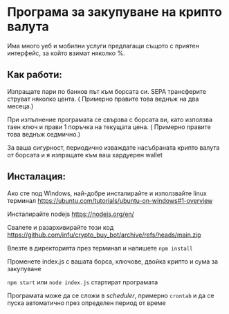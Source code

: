 # Програма за закупуване на крипто валута

Има много уеб и мобилни услуги предлагащи същото с приятен интерфейс, за който взимат няколко %.

## Как работи:

Изпращате пари по банков път към борсата си. SEPA трансферите струват няколко цента. ( Примерно правите това веднъж на два месеца.)

При изпълнение програмата се свързва с борсата ви, като използва таен ключ и прави 1 поръчка на текущата цена. ( Примерно правите това веднъж седмично.)

За ваша сигурност, периодично изваждате насъбраната крипто валута от борсата и я изпращате към ваш хардуерен wallet

## Инсталация:

Ако сте под Windows, най-добре инсталирайте и използвайте linux терминал https://ubuntu.com/tutorials/ubuntu-on-windows#1-overview

Инсталирайте nodejs https://nodejs.org/en/

Свалете и разархивирайте този код https://github.com/infu/crypto_buy_bot/archive/refs/heads/main.zip

Влезте в директорията през терминал и напишете ```npm install```

Променете index.js с вашата борса, ключове, двойка крипто и сума за закупуване 

```npm start``` или ```node index.js``` стартират програмата

Програмата може да се сложи в *scheduler*, примерно `crontab` и да се пуска автоматично през определен период от време

